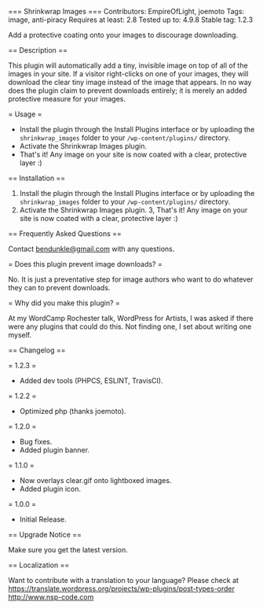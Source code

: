 === Shrinkwrap Images  ===
Contributors: EmpireOfLight, joemoto
Tags: image, anti-piracy
Requires at least: 2.8
Tested up to: 4.9.8
Stable tag: 1.2.3

Add a protective coating onto your images to discourage downloading. 

== Description ==

This plugin will automatically add a tiny, invisible image on top of all of the images in your site. If a visitor right-clicks on one of your images, they will download the clear tiny image instead of the image that appears.
In no way does the plugin claim to prevent downloads entirely; it is merely an added protective measure for your images.

= Usage =

* Install the plugin through the Install Plugins interface or by uploading the `shrinkwrap_images` folder to your `/wp-content/plugins/` directory.
* Activate the Shrinkwrap Images plugin.
* That's it! Any image on your site is now coated with a clear, protective layer :)

== Installation ==

1. Install the plugin through the Install Plugins interface or by uploading the `shrinkwrap_images` folder to your `/wp-content/plugins/` directory.
2. Activate the Shrinkwrap Images plugin.
3, That's it! Any image on your site is now coated with a clear, protective layer :)

== Frequently Asked Questions  ==

Contact bendunkle@gmail.com with any questions.

= Does this plugin prevent image downloads? =

No. It is just a preventative step for image authors who want to do whatever they can to prevent downloads.

= Why did you make this plugin? =

At my WordCamp Rochester talk, WordPress for Artists, I was asked if there were any plugins that could do this. Not finding one, I set about writing one myself.

 == Changelog ==

= 1.2.3 =
* Added dev tools (PHPCS, ESLINT, TravisCI).

= 1.2.2 =
* Optimized php (thanks joemoto).

= 1.2.0 =
* Bug fixes.
* Added plugin banner.

= 1.1.0 =
* Now overlays clear.gif onto lightboxed images.
* Added plugin icon.

= 1.0.0 =
* Initial Release.

== Upgrade Notice ==

Make sure you get the latest version.

== Localization ==

Want to contribute with a translation to your language? Please check at https://translate.wordpress.org/projects/wp-plugins/post-types-order
http://www.nsp-code.com
